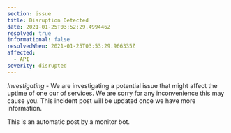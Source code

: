 ```yaml
---
section: issue
title: Disruption Detected
date: 2021-01-25T03:52:29.499446Z
resolved: true
informational: false
resolvedWhen: 2021-01-25T03:53:29.966335Z
affected:
  - API
severity: disrupted
---
```

*Investigating* - We are investigating a potential issue that might affect the uptime of one our of services. We are sorry for any inconvenience this may cause you. This incident post will be updated once we have more information.

This is an automatic post by a monitor bot.
        